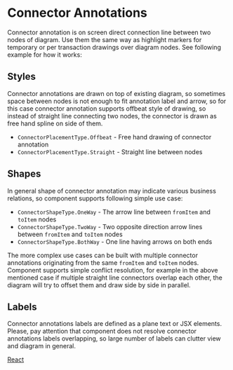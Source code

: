 # Connector Annotations

Connector annotation is on screen direct connection line between two nodes of diagram. Use them the same way as highlight markers for temporary or per transaction drawings over diagram nodes. See following example for how it works:

## Styles
Connector annotations are drawn on top of existing diagram, so sometimes space between nodes is not enough to fit annotation label and arrow, so for this case connector annotation supports offbeat style of drawing, so instead of straight line connecting two nodes, the connector is drawn as free hand spline on side of them.
* `ConnectorPlacementType.Offbeat` - Free hand drawing of connector annotation
* `ConnectorPlacementType.Straight` - Straight line between nodes

## Shapes
In general shape of connector annotation may indicate various business relations, so component supports following simple use case:
* `ConnectorShapeType.OneWay` - The arrow line between `fromItem` and `toItem` nodes
* `ConnectorShapeType.TwoWay` - Two opposite direction arrow lines between `fromItem` and `toItem` nodes
* `ConnectorShapeType.BothWay` - One line having arrows on both ends

The more complex use cases can be built with multiple connector annotations originating from the same `fromItem` and `toItem` nodes. Component supports simple conflict resolution, for example in the above mentioned case if multiple straight line connectors overlap each other, the diagram will try to offset them and draw side by side in parallel.

## Labels
Connector annotations labels are defined as a plane text or JSX elements. Please, pay attention that component does not resolve connector annotations labels overlapping, so large number of labels can clutter view and diagram in general.

[React](../src/Samples/ConnectorAnnotation.js)
